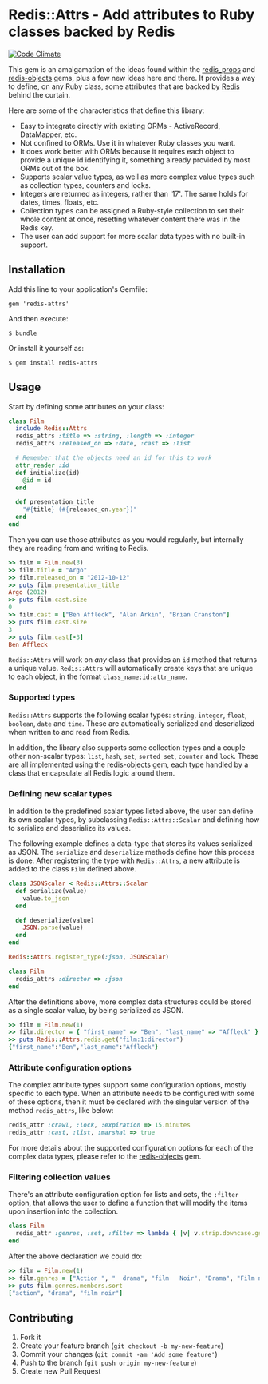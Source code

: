 # Redis::Attrs - Add attributes to Ruby classes backed by Redis

[![Code Climate](https://codeclimate.com/github/gnapse/redis-attrs.png)](https://codeclimate.com/github/gnapse/redis-attrs)

This gem is an amalgamation of the ideas found within the [redis_props][redis_props]
and [redis-objects][redis-objects] gems, plus a few new ideas here and there.  It
provides a way to define, on any Ruby class, some attributes that are backed by
[Redis][redis] behind the curtain.

Here are some of the characteristics that define this library:

- Easy to integrate directly with existing ORMs - ActiveRecord, DataMapper, etc.
- Not confined to ORMs. Use it in whatever Ruby classes you want.
- It does work better with ORMs because it requires each object to provide a
  unique id identifying it, something already provided by most ORMs out of the box.
- Supports scalar value types, as well as more complex value types such as
  collection types, counters and locks.
- Integers are returned as integers, rather than '17'. The same holds for dates,
  times, floats, etc.
- Collection types can be assigned a Ruby-style collection to set their whole
  content at once, resetting whatever content there was in the Redis key.
- The user can add support for more scalar data types with no built-in support.

## Installation

Add this line to your application's Gemfile:

    gem 'redis-attrs'

And then execute:

    $ bundle

Or install it yourself as:

    $ gem install redis-attrs

## Usage

Start by defining some attributes on your class:

```ruby
class Film
  include Redis::Attrs
  redis_attrs :title => :string, :length => :integer
  redis_attrs :released_on => :date, :cast => :list

  # Remember that the objects need an id for this to work
  attr_reader :id
  def initialize(id)
    @id = id
  end

  def presentation_title
    "#{title} (#{released_on.year})"
  end
end
```

Then you can use those attributes as you would regularly, but internally they are
reading from and writing to Redis.

```ruby
>> film = Film.new(3)
>> film.title = "Argo"
>> film.released_on = "2012-10-12"
>> puts film.presentation_title
Argo (2012)
>> puts film.cast.size
0
>> film.cast = ["Ben Affleck", "Alan Arkin", "Brian Cranston"]
>> puts film.cast.size
3
>> puts film.cast[-3]
Ben Affleck
```

`Redis::Attrs` will work on _any_ class that provides an `id` method that returns
a unique value.  `Redis::Attrs` will automatically create keys that are unique to
each object, in the format `class_name:id:attr_name`.

### Supported types

`Redis::Attrs` supports the following scalar types: `string`, `integer`, `float`,
`boolean`, `date` and `time`. These are automatically serialized and deserialized
when written to and read from Redis.

In addition, the library also supports some collection types and a couple other
non-scalar types: `list`, `hash`, `set`, `sorted_set`, `counter` and `lock`.  These
are all implemented using the [redis-objects][redis-objects] gem, each type handled
by a class that encapsulate all Redis logic around them.

### Defining new scalar types

In addition to the predefined scalar types listed above, the user can define its
own scalar types, by subclassing `Redis::Attrs::Scalar` and defining how to serialize
and deserialize its values.

The following example defines a data-type that stores its values serialized as JSON.
The `serialize` and `deserialize` methods define how this process is done.  After
registering the type with `Redis::Attrs`, a new attribute is added to the class
`Film` defined above.

```ruby
class JSONScalar < Redis::Attrs::Scalar
  def serialize(value)
    value.to_json
  end

  def deserialize(value)
    JSON.parse(value)
  end
end

Redis::Attrs.register_type(:json, JSONScalar)

class Film
  redis_attrs :director => :json
end
```

After the definitions above, more complex data structures could be stored as a single
scalar value, by being serialized as JSON.

```ruby
>> film = Film.new(1)
>> film.director = { "first_name" => "Ben", "last_name" => "Affleck" }
>> puts Redis::Attrs.redis.get("film:1:director")
{"first_name":"Ben","last_name":"Affleck"}
```

### Attribute configuration options

The complex attribute types support some configuration options, mostly specific to
each type.  When an attribute needs to be configured with some of these options, then
it must be declared with the singular version of the method `redis_attrs`, like below:

```ruby
redis_attr :crawl, :lock, :expiration => 15.minutes
redis_attr :cast, :list, :marshal => true
```

For more details about the supported configuration options for each of the complex
data types, please refer to the [redis-objects][redis-objects] gem.

### Filtering collection values

There's an attribute configuration option for lists and sets, the `:filter` option,
that allows the user to define a function that will modify the items upon insertion
into the collection.

```ruby
class Film
  redis_attr :genres, :set, :filter => lambda { |v| v.strip.downcase.gsub(/\s+/, ' ') }
end
```

After the above declaration we could do:

```ruby
>> film = Film.new(1)
>> film.genres = ["Action ", "  drama", "film   Noir", "Drama", "Film noir "]
>> puts film.genres.members.sort
["action", "drama", "film noir"]
```

## Contributing

1. Fork it
2. Create your feature branch (`git checkout -b my-new-feature`)
3. Commit your changes (`git commit -am 'Add some feature'`)
4. Push to the branch (`git push origin my-new-feature`)
5. Create new Pull Request

[redis]: http://redis.io
[redis_props]: http://github.com/obie/redis_props
[redis-objects]: http://github.com/nateware/redis-objects
